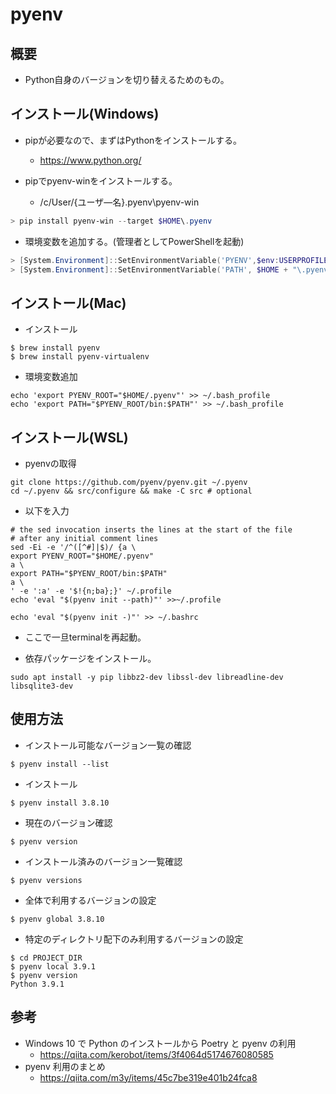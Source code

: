 # pyenv

## 概要

- Python自身のバージョンを切り替えるためのもの。

## インストール(Windows)

- pipが必要なので、まずはPythonをインストールする。
  - https://www.python.org/

- pipでpyenv-winをインストールする。
  - /c/User/{ユーザ―名}\.pyenv\pyenv-win
```powershell
> pip install pyenv-win --target $HOME\.pyenv
```

- 環境変数を追加する。(管理者としてPowerShellを起動)
```powershell
> [System.Environment]::SetEnvironmentVariable('PYENV',$env:USERPROFILE + "\.pyenv\pyenv-win\","User")
> [System.Environment]::SetEnvironmentVariable('PATH', $HOME + "\.pyenv\pyenv-win\bin;" + $HOME + "\.pyenv\pyenv-win\shims;" + $env:Path,"Machine")
```

## インストール(Mac)

- インストール
```shell
$ brew install pyenv
$ brew install pyenv-virtualenv
```

- 環境変数追加
```shell
echo 'export PYENV_ROOT="$HOME/.pyenv"' >> ~/.bash_profile
echo 'export PATH="$PYENV_ROOT/bin:$PATH"' >> ~/.bash_profile
```

## インストール(WSL)

- pyenvの取得
```shell
git clone https://github.com/pyenv/pyenv.git ~/.pyenv
cd ~/.pyenv && src/configure && make -C src # optional
```

- 以下を入力
```shell
# the sed invocation inserts the lines at the start of the file
# after any initial comment lines
sed -Ei -e '/^([^#]|$)/ {a \
export PYENV_ROOT="$HOME/.pyenv"
a \
export PATH="$PYENV_ROOT/bin:$PATH"
a \
' -e ':a' -e '$!{n;ba};}' ~/.profile
echo 'eval "$(pyenv init --path)"' >>~/.profile

echo 'eval "$(pyenv init -)"' >> ~/.bashrc
```
- ここで一旦terminalを再起動。

- 依存パッケージをインストール。
```shell
sudo apt install -y pip libbz2-dev libssl-dev libreadline-dev libsqlite3-dev
```

## 使用方法

- インストール可能なバージョン一覧の確認
```shell
$ pyenv install --list
```
- インストール
```shell
$ pyenv install 3.8.10
```

- 現在のバージョン確認
```shell
$ pyenv version
```

- インストール済みのバージョン一覧確認
```shell
$ pyenv versions
```

- 全体で利用するバージョンの設定
```shell
$ pyenv global 3.8.10
```

- 特定のディレクトリ配下のみ利用するバージョンの設定
```shell
$ cd PROJECT_DIR
$ pyenv local 3.9.1
$ pyenv version
Python 3.9.1
```

## 参考
- Windows 10 で Python のインストールから Poetry と pyenv の利用
  - https://qiita.com/kerobot/items/3f4064d5174676080585
- pyenv 利用のまとめ
  - https://qiita.com/m3y/items/45c7be319e401b24fca8
